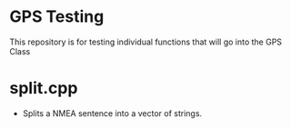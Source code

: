 # GPS Testing
This repository is for testing individual functions that will go into the GPS Class
# split.cpp
- Splits a NMEA sentence into a vector of strings.
